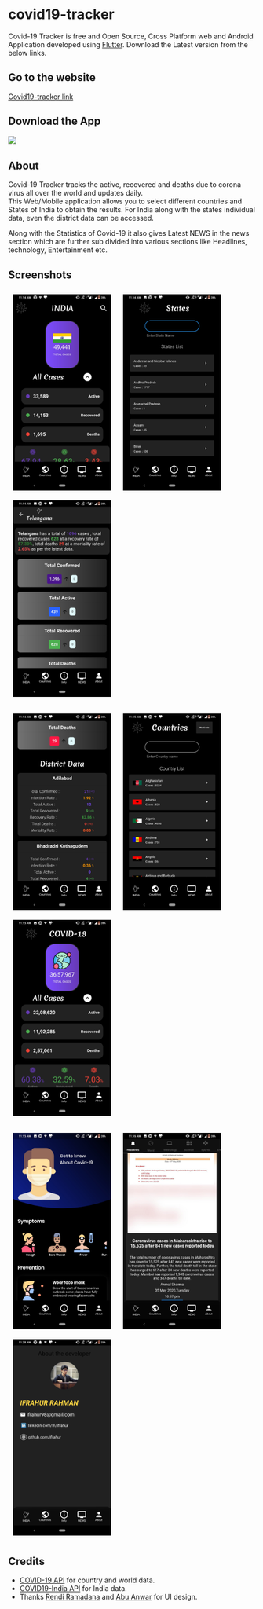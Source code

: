 # covid19-tracker

Covid-19 Tracker is free and Open Source, Cross Platform web and Android Application developed using [Flutter](https://github.com/flutter/flutter).
Download the Latest version from the below links.

## Go to the website
[Covid19-tracker link](https://covid19ind-updates.netlify.app/#/)



## Download the App
[<img src="https://image.flaticon.com/icons/svg/443/443049.svg"
width="60">](https://github.com/adarshbalu/covid_track/raw/master/build/app/outputs/apk/release/app-release.apk)


## About

Covid-19 Tracker tracks the active, recovered and deaths due to corona virus all over the world and updates daily.  
This Web/Mobile application allows you to select different countries and States of India to obtain the results. For India along with the states individual data, even the district data can be accessed.

Along with the Statistics of Covid-19 it also gives Latest NEWS in the news section which are further sub divided into various sections like Headlines, technology, Entertainment etc.

## Screenshots
<img src="screenshots/India home.jpeg" align="center"
width="200"
    hspace="10" vspace="10">
<img src="screenshots/state.jpeg" align="center"
width="200"
    hspace="10" vspace="10">
<img src="screenshots/state inisde.jpeg" align="center"
width="200"
    hspace="10" vspace="10">

<img src="screenshots/district.jpeg" align="center"
width="200"
    hspace="10" vspace="10">
<img src="screenshots/countries.jpeg" align="center"
width="200"
    hspace="10" vspace="10">
<img src="screenshots/world.jpeg" align="center"
width="200"
    hspace="10" vspace="10">

<img src="screenshots/info.jpeg" align="center"
width="200"
    hspace="10" vspace="10">
<img src="screenshots/news.jpeg" align="center"
width="200"
    hspace="10" vspace="10">
<img src="screenshots/about.jpeg" align="center"
width="200"
    hspace="10" vspace="10">

## Credits  
- [COVID-19 API](https://covid19api.com/) for country and world data.
- [COVID19-India API](https://api.covid19india.org/) for India data.
- Thanks [Rendi Ramadana](https://www.uplabs.com/posts/coronavirus-information-concept) and [Abu Anwar](https://github.com/abuanwar072/Covid-19-Flutter-UI) for UI design.
